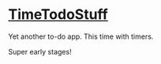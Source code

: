 # [TimeTodoStuff](https://elchupacambra.github.io/TimeTodoStuff/)

Yet another to-do app. This time with timers.

Super early stages!
